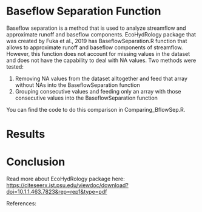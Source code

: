 # Baseflow Separation Function

Baseflow separation is a method that is used to analyze streamflow and approximate runoff and baseflow components. EcoHydRology package that was created by Fuka et al., 2019 has BaseflowSeparation.R function that allows to approximate runoff and baseflow components of streamflow. However, this function does not account for missing values in the dataset and does not have the capability to deal with NA values. Two methods were tested:
1) Removing NA values from the dataset alltogether and feed that array without NAs into the BaseflowSeparation function
2) Grouping consecutive values and feeding only an array with those consecutive values into the BaseflowSeparation function

You can find the code to do this comparison in Comparing_BflowSep.R. 

# Results

# Conclusion

Read more about EcoHydRology package here:
https://citeseerx.ist.psu.edu/viewdoc/download?doi=10.1.1.463.7823&rep=rep1&type=pdf

References:
